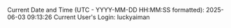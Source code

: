 Current Date and Time (UTC - YYYY-MM-DD HH:MM:SS formatted): 2025-06-03 09:13:26
Current User's Login: luckyaiman
